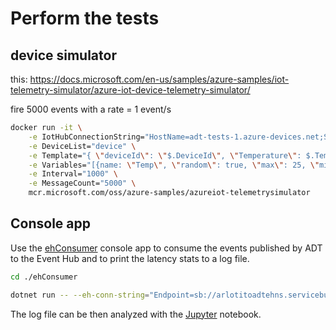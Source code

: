 # Perform the tests
## device simulator
this: https://docs.microsoft.com/en-us/samples/azure-samples/iot-telemetry-simulator/azure-iot-device-telemetry-simulator/

fire 5000 events with a rate = 1 event/s
```bash
docker run -it \
    -e IotHubConnectionString="HostName=adt-tests-1.azure-devices.net;SharedAccessKeyName=device;SharedAccessKey=jjF4s9zBHluY5+ebYKPuLyrERp1q+OaeFaeL9TGeyes=" \
    -e DeviceList="device" \
    -e Template="{ \"deviceId\": \"$.DeviceId\", \"Temperature\": $.Temp, \"Humidity\": $.Hum, \"Counter\": $.Counter, \"time\": \"$.Time\"}" \
    -e Variables="[{name: \"Temp\", \"random\": true, \"max\": 25, \"min\": 23}, {name: \"Hum\", \"random\": true, \"max\": 0, \"min\": 100}, {\"name\":\"Counter\", \"min\":100}]" \
    -e Interval="1000" \
    -e MessageCount="5000" \
    mcr.microsoft.com/oss/azure-samples/azureiot-telemetrysimulator
```

## Console app
Use the [ehConsumer](./ehConsumer/Program.cs) console app to consume the events published by ADT to the Event Hub and to print the latency stats to a log file.


```bash
cd ./ehConsumer

dotnet run -- --eh-conn-string="Endpoint=sb://arlotitoadtehns.servicebus.windows.net/;SharedAccessKeyName=EHPolicy;SharedAccessKey=XXXXXXXXXXXXXX;EntityPath=property-event-hub" -n "property-event-hub"
```

The log file can be then analyzed with the [Jupyter](./jupyter/plot.ipynb) notebook.